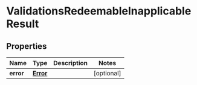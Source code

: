 

# ValidationsRedeemableInapplicableResult


## Properties

| Name | Type | Description | Notes |
|------------ | ------------- | ------------- | -------------|
|**error** | [**Error**](Error.md) |  |  [optional] |



